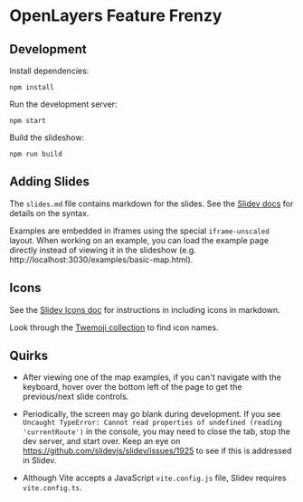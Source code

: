 # OpenLayers Feature Frenzy

## Development

Install dependencies:

    npm install

Run the development server:

    npm start

Build the slideshow:

    npm run build

## Adding Slides

The `slides.md` file contains markdown for the slides. See the [Slidev docs](https://sli.dev/guide/syntax) for details on the syntax.

Examples are embedded in iframes using the special `iframe-unscaled` layout. When working on an example, you can load the example page directly instead of viewing it in the slideshow (e.g. http://localhost:3030/examples/basic-map.html).

## Icons

See the [Slidev Icons doc](https://sli.dev/features/icons) for instructions in including icons in markdown.

Look through the [Twemoji collection](https://icon-sets.iconify.design/twemoji/) to find icon names.

## Quirks

 * After viewing one of the map examples, if you can't navigate with the keyboard, hover over the bottom left of the page to get the previous/next slide controls.

 * Periodically, the screen may go blank during development. If you see `Uncaught TypeError: Cannot read properties of undefined (reading 'currentRoute')` in the console, you may need to close the tab, stop the dev server, and start over. Keep an eye on https://github.com/slidevjs/slidev/issues/1925 to see if this is addressed in Slidev.

 * Although Vite accepts a JavaScript `vite.config.js` file, Slidev requires `vite.config.ts`.
